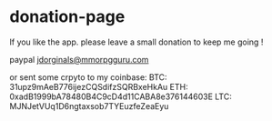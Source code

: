 # donation-page

If you like the app. please leave a small donation to keep me going !

paypal jdorginals@mmorpgguru.com

or sent some crpyto to my coinbase:
BTC: 31upz9mAeB776ijezCQSdifzSQRBxeHkAu
ETH: 0xadB1999bA78480B4C9cD4d11CABA8e376144603E
LTC: MJNJetVUq1D6ngtaxsob7TYEuzfeZeaEyu